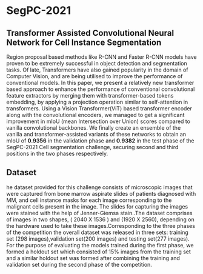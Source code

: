# SegPC-2021

## Transformer Assisted Convolutional Neural Network for Cell Instance Segmentation

Region proposal based methods like R-CNN and Faster R-CNN models have proven to be extremely successful in object detection and segmentation tasks.  Of late, Transformers have also gained popularity in the domain of Computer Vision, and are being utilised to improve the performance of conventional models.
In this paper, we present a relatively new transformer based approach to enhance the performance of conventional convolutional feature extractors by merging them with transformer-based tokens embedding, by applying a projection operation similar to self-attention in transformers. Using a Vision Transformer(ViT) based transformer encoder along with the convolutional encoders, we managed to get a significant improvement in mIoU (mean Intersection over Union) scores compared to vanilla convolutional backbones. We finally create an ensemble of the vanilla and transformer-assisted variants of these networks to obtain an mIoU of __0.9356__ in the validation phase and __0.9382__ in the test phase of the SegPC-2021 Cell segmentation challenge, securing second and third positions in the two phases respectively.

## Dataset
 he dataset provided for this challenge consists of microscopic images that were captured from bone marrow aspirate slides of patients diagnosed with MM, and cell instance masks for each image corresponding to the malignant cells present in the image. The slides for capturing the images were stained with the help of Jenner-Giemsa stain..The dataset comprises of images in two shapes, ( 2040 X 1536 ) and (1920 X 2560), depending on the hardware used to take these images.Corresponding to the three phases of the competition the overall dataset was released in three sets: training set (298 images),validation set(200 images) and testing set(277 images). For the purpose of evaluating the models trained during the first phase, we formed a holdout set which consisted of 15% images from the training set and a similar holdout set was formed after combining the training and validation set during the second phase of the competition.
